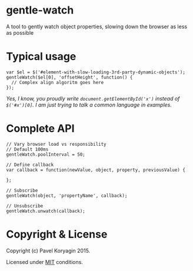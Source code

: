 # gentle-watch
A tool to gently watch object properties, slowing down the browser as less as possible


# Typical usage

```
var $el = $('#element-with-slow-loading-3rd-party-dynamic-objects');
gentleWatch($el[0], 'offsetHeight', function() {
  // Complex align algoritm goes here
});
```

*Yes, I know, you proudly write `document.getElementById('x')` instead of `$('#x')[0]`. I am just trying to talk a common language in examples.*

# Complete API

```
// Vary browser load vs responsibility
// Default 100ms
gentleWatch.poolInterval = 50; 

// Define callback
var callback = function(newValue, object, property, previousValue) {
  
};

// Subscribe
gentleWatch(object, 'propertyName', callback);

// Unsubscribe
gentleWatch.unwatch(callback);
```

# Copyright & License

Copyright (c) Pavel Koryagin 2015.

Licensed under [MIT](https://opensource.org/licenses/MIT) conditions.

